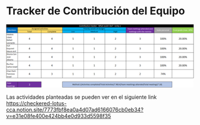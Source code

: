 # Tracker de Contribución del Equipo

<p align="center">
<img src="https://github.com/RafaMadera18/Introduccion-Ing.Software/blob/160c07a959c845a6eaaf75078c7e31278efa92e5/Unidad1/Documentaci%C3%B3n/Tracker%20de%20Contribuci%C3%B3n/Tracker%20de%20contribuci%C3%B3n.PNG"/>

Las actividades planteadas se pueden ver en el siguiente link https://checkered-lotus-cca.notion.site/7773fbf8ea0a4d07ad6166076cb0eb34?v=e31e08fe400e424bb4e0d933d5598f35
